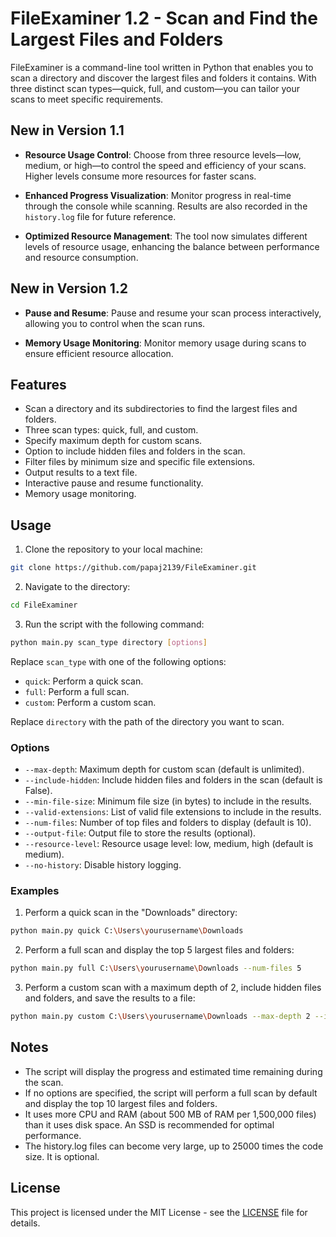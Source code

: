 
# FileExaminer 1.2 - Scan and Find the Largest Files and Folders

FileExaminer is a command-line tool written in Python that enables you to scan a directory and discover the largest files and folders it contains. With three distinct scan types—quick, full, and custom—you can tailor your scans to meet specific requirements.

## New in Version 1.1

- **Resource Usage Control**: Choose from three resource levels—low, medium, or high—to control the speed and efficiency of your scans. Higher levels consume more resources for faster scans.

- **Enhanced Progress Visualization**: Monitor progress in real-time through the console while scanning. Results are also recorded in the `history.log` file for future reference.

- **Optimized Resource Management**: The tool now simulates different levels of resource usage, enhancing the balance between performance and resource consumption.

## New in Version 1.2

- **Pause and Resume**: Pause and resume your scan process interactively, allowing you to control when the scan runs.

- **Memory Usage Monitoring**: Monitor memory usage during scans to ensure efficient resource allocation.

## Features

- Scan a directory and its subdirectories to find the largest files and folders.
- Three scan types: quick, full, and custom.
- Specify maximum depth for custom scans.
- Option to include hidden files and folders in the scan.
- Filter files by minimum size and specific file extensions.
- Output results to a text file.
- Interactive pause and resume functionality.
- Memory usage monitoring.

## Usage

1. Clone the repository to your local machine:

```bash
git clone https://github.com/papaj2139/FileExaminer.git
```

2. Navigate to the directory:

```bash
cd FileExaminer
```

3. Run the script with the following command:

```bash
python main.py scan_type directory [options]
```

Replace `scan_type` with one of the following options:
- `quick`: Perform a quick scan.
- `full`: Perform a full scan.
- `custom`: Perform a custom scan.

Replace `directory` with the path of the directory you want to scan.

### Options

- `--max-depth`: Maximum depth for custom scan (default is unlimited).
- `--include-hidden`: Include hidden files and folders in the scan (default is False).
- `--min-file-size`: Minimum file size (in bytes) to include in the results.
- `--valid-extensions`: List of valid file extensions to include in the results.
- `--num-files`: Number of top files and folders to display (default is 10).
- `--output-file`: Output file to store the results (optional).
- `--resource-level`: Resource usage level: low, medium, high (default is medium).
- `--no-history`: Disable history logging.

### Examples

1. Perform a quick scan in the "Downloads" directory:
```bash
python main.py quick C:\Users\yourusername\Downloads
```

2. Perform a full scan and display the top 5 largest files and folders:
```bash
python main.py full C:\Users\yourusername\Downloads --num-files 5
```

3. Perform a custom scan with a maximum depth of 2, include hidden files and folders, and save the results to a file:
```bash
python main.py custom C:\Users\yourusername\Downloads --max-depth 2 --include-hidden --output-file scan_results.txt
```

## Notes

- The script will display the progress and estimated time remaining during the scan.
- If no options are specified, the script will perform a full scan by default and display the top 10 largest files and folders.
- It uses more CPU and RAM (about 500 MB of RAM per 1,500,000 files) than it uses disk space. An SSD is recommended for optimal performance.
- The history.log files can become very large, up to 25000 times the code size. It is optional.

## License

This project is licensed under the MIT License - see the [LICENSE](LICENSE) file for details.
```



